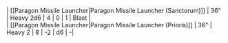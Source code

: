 | [[Paragon Missile Launcher\|Paragon Missile Launcher (Sanctorum)]] | 36"   | Heavy 2d6 | 4    | 0   | 1   | Blast  |   
| [[Paragon Missile Launcher\|Paragon Missile Launcher (Prioris)]]   | 36"   | Heavy 2   | 8    | -2  | d6  | -|  